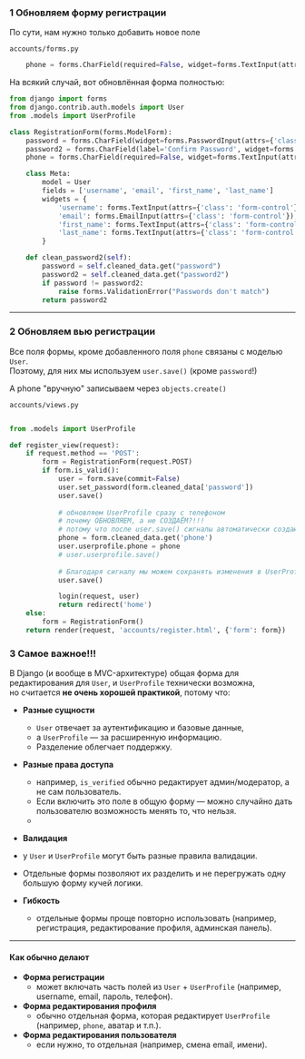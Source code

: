### 1 Обновляем форму регистрации

По сути, нам нужно только добавить новое поле

`accounts/forms.py`

```python
    phone = forms.CharField(required=False, widget=forms.TextInput(attrs={'class': 'form-control'}))

```

На всякий случай, вот обновлённая форма полностью: 

```python
from django import forms
from django.contrib.auth.models import User
from .models import UserProfile

class RegistrationForm(forms.ModelForm):
    password = forms.CharField(widget=forms.PasswordInput(attrs={'class': 'form-control'}))
    password2 = forms.CharField(label='Confirm Password', widget=forms.PasswordInput(attrs={'class': 'form-control'}))
    phone = forms.CharField(required=False, widget=forms.TextInput(attrs={'class': 'form-control'}))

    class Meta:
        model = User
        fields = ['username', 'email', 'first_name', 'last_name']
        widgets = {
            'username': forms.TextInput(attrs={'class': 'form-control'}),
            'email': forms.EmailInput(attrs={'class': 'form-control'}),
            'first_name': forms.TextInput(attrs={'class': 'form-control'}),
            'last_name': forms.TextInput(attrs={'class': 'form-control'}),
        }

    def clean_password2(self):
        password = self.cleaned_data.get("password")
        password2 = self.cleaned_data.get("password2")
        if password != password2:
            raise forms.ValidationError("Passwords don't match")
        return password2
```

---

### 2 Обновляем вью регистрации

Все поля формы, кроме добавленного поля `phone` связаны с моделью `User`.  
Поэтому, для них мы используем `user.save()` (кроме `password`!)

А phone "вручную" записываем через `objects.create()`

`accounts/views.py`

```python

from .models import UserProfile

def register_view(request):
    if request.method == 'POST':
        form = RegistrationForm(request.POST)
        if form.is_valid():
            user = form.save(commit=False)
            user.set_password(form.cleaned_data['password'])
            user.save()
            
            # обновляем UserProfile сразу с телефоном
            # почему ОБНОВЛЯЕМ, а не СОЗДАЁМ?!!!
            # потому что после user.save() сигналы автоматически создают пустой профиль этому пользователю!!! 
            phone = form.cleaned_data.get('phone')
            user.userprofile.phone = phone
            # user.userprofile.save()
            
            # Благодаря сигналу мы можем сохранять изменения в UserProfile, сохраняя User
            user.save()

            login(request, user)
            return redirect('home')
    else:
        form = RegistrationForm()
    return render(request, 'accounts/register.html', {'form': form})
```

### 3 Самое важное!!!


В Django (и вообще в MVC-архитектуре) общая форма для редактирования для `User`, и `UserProfile` технически возможна,   
но считается **не очень хорошей практикой**, потому что:
- **Разные сущности** 
  - `User` отвечает за аутентификацию и базовые данные, 
  - а `UserProfile` — за расширенную информацию. 
  - Разделение облегчает поддержку.
  
- **Разные права доступа** 
  - например, `is_verified` обычно редактирует админ/модератор, а не сам пользователь. 
  - Если включить это поле в общую форму — можно случайно дать пользователю возможность менять то, что нельзя.
  - 
-  **Валидация** 
  - у `User` и `UserProfile` могут быть разные правила валидации. 
  - Отдельные формы позволяют их разделить и не перегружать одну большую форму кучей логики.

- **Гибкость** 
  - отдельные формы проще повторно использовать (например, регистрация, редактирование профиля, админская панель).

---

#### Как обычно делают

* **Форма регистрации** 
  * может включать часть полей из `User` + `UserProfile` (например, username, email, пароль, телефон).
* **Форма редактирования профиля** 
  * обычно отдельная форма, которая редактирует `UserProfile` (например, `phone`, аватар и т.п.).
* **Форма редактирования пользователя** 
  * если нужно, то отдельная (например, смена email, имени).



